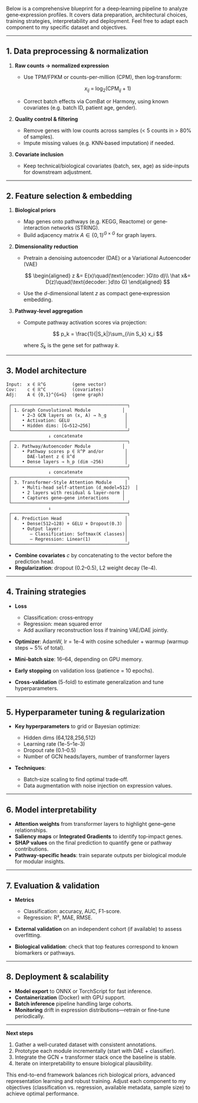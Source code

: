 Below is a comprehensive blueprint for a deep‐learning pipeline to analyze gene‐expression profiles. It covers data preparation, architectural choices, training strategies, interpretability and deployment. Feel free to adapt each component to my specific dataset and objectives.

---

## 1. Data preprocessing & normalization

1. **Raw counts → normalized expression**

   * Use TPM/FPKM or counts-per-million (CPM), then log‐transform:

     $$
       x_{ij} \;=\;\log_2\bigl(\mathrm{CPM}_{ij} + 1\bigr)
     $$
   * Correct batch effects via ComBat or Harmony, using known covariates (e.g. batch ID, patient age, gender).

2. **Quality control & filtering**

   * Remove genes with low counts across samples (< 5 counts in > 80% of samples).
   * Impute missing values (e.g. KNN‐based imputation) if needed.

3. **Covariate inclusion**

   * Keep technical/biological covariates (batch, sex, age) as side‐inputs for downstream adjustment.

---

## 2. Feature selection & embedding

1. **Biological priors**

   * Map genes onto pathways (e.g. KEGG, Reactome) or gene‐interaction networks (STRING).
   * Build adjacency matrix $A\in\{0,1\}^{G\times G}$ for graph layers.

2. **Dimensionality reduction**

   * Pretrain a denoising autoencoder (DAE) or a Variational Autoencoder (VAE)

     $$
       \begin{aligned}
         z &= E(x)\quad(\text{encoder: }G\to d)\\
         \hat x&= D(z)\quad(\text{decoder: }d\to G)
       \end{aligned}
     $$
   * Use the $d$-dimensional latent $z$ as compact gene‐expression embedding.

3. **Pathway‐level aggregation**

   * Compute pathway activation scores via projection:

     $$
       p_k = \frac{1}{|S_k|}\sum_{i\in S_k} x_i
     $$

     where $S_k$ is the gene set for pathway $k$.

---

## 3. Model architecture

```text
Input:  x ∈ ℝ^G          (gene vector)
Cov:    c ∈ ℝ^C          (covariates)
Adj:    A ∈ {0,1}^{G×G}  (gene graph)

 ┌────────────────────────────────────────────┐
 │ 1. Graph Convolutional Module            │
 │    • 2–3 GCN layers on (x, A) → h_g       │
 │    • Activation: GELU                     │
 │    • Hidden dims: [G→512→256]             │
 └────────────────────────────────────────────┘
                ↓ concatenate
 ┌────────────────────────────────────────────┐
 │ 2. Pathway/Autoencoder Module            │
 │    • Pathway scores p ∈ ℝ^P and/or        │
 │      DAE‐latent z ∈ ℝ^d                   │
 │    • Dense layers → h_p (dim ∼256)        │
 └────────────────────────────────────────────┘
                ↓ concatenate
 ┌────────────────────────────────────────────┐
 │ 3. Transformer‐Style Attention Module     │
 │    • Multi‐head self‐attention (d_model=512)  │
 │    • 2 layers with residual & layer‐norm │
 │    • Captures gene–gene interactions     │
 └────────────────────────────────────────────┘
                ↓
 ┌────────────────────────────────────────────┐
 │ 4. Prediction Head                        │
 │    • Dense(512→128) + GELU + Dropout(0.3) │
 │    • Output layer:                        │
 │       – Classification: Softmax(K classes)│
 │       – Regression: Linear(1)             │
 └────────────────────────────────────────────┘
```

* **Combine covariates** $c$ by concatenating to the vector before the prediction head.
* **Regularization**: dropout (0.2–0.5), L2 weight decay (1e-4).

---

## 4. Training strategies

* **Loss**

  * Classification: cross‐entropy
  * Regression: mean squared error
  * Add auxiliary reconstruction loss if training VAE/DAE jointly.

* **Optimizer**: AdamW, lr = 1e-4 with cosine scheduler + warmup (warmup steps \~ 5% of total).

* **Mini‐batch size**: 16–64, depending on GPU memory.

* **Early stopping** on validation loss (patience = 10 epochs).

* **Cross‐validation** (5-fold) to estimate generalization and tune hyperparameters.

---

## 5. Hyperparameter tuning & regularization

* **Key hyperparameters** to grid or Bayesian optimize:

  * Hidden dims (64,128,256,512)
  * Learning rate (1e-5–1e-3)
  * Dropout rate (0.1–0.5)
  * Number of GCN heads/layers, number of transformer layers

* **Techniques**:

  * Batch‐size scaling to find optimal trade‐off.
  * Data augmentation with noise injection on expression values.

---

## 6. Model interpretability

* **Attention weights** from transformer layers to highlight gene–gene relationships.
* **Saliency maps** or **Integrated Gradients** to identify top‐impact genes.
* **SHAP values** on the final prediction to quantify gene or pathway contributions.
* **Pathway‐specific heads**: train separate outputs per biological module for modular insights.

---

## 7. Evaluation & validation

* **Metrics**

  * Classification: accuracy, AUC, F1-score.
  * Regression: R², MAE, RMSE.

* **External validation** on an independent cohort (if available) to assess overfitting.

* **Biological validation**: check that top features correspond to known biomarkers or pathways.

---

## 8. Deployment & scalability

* **Model export** to ONNX or TorchScript for fast inference.
* **Containerization** (Docker) with GPU support.
* **Batch inference** pipeline handling large cohorts.
* **Monitoring** drift in expression distributions—retrain or fine‐tune periodically.

---

**Next steps**

1. Gather a well‐curated dataset with consistent annotations.
2. Prototype each module incrementally (start with DAE + classifier).
3. Integrate the GCN + transformer stack once the baseline is stable.
4. Iterate on interpretability to ensure biological plausibility.

This end-to-end framework balances rich biological priors, advanced representation learning and robust training. Adjust each component to my objectives (classification vs. regression, available metadata, sample size) to achieve optimal performance.
